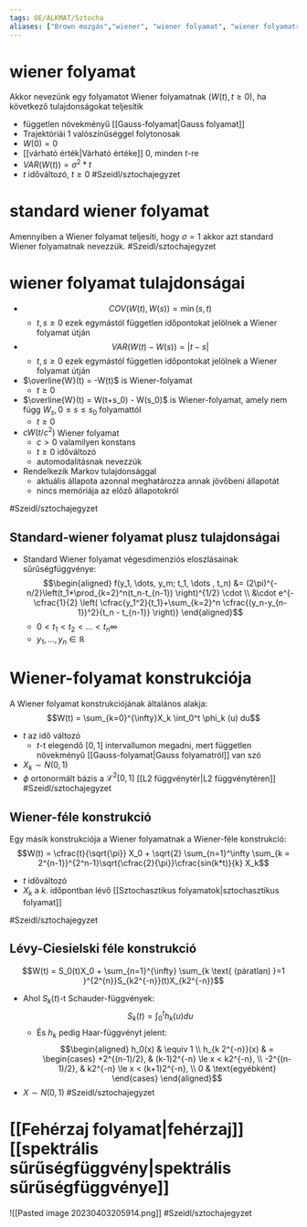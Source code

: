```yaml
---
tags: OE/ALKMAT/Sztocha 
aliases: ["Brown mozgás","wiener", "wiener folyamat", "wiener folyamatra"]
---
```

# wiener folyamat
Akkor nevezünk egy folyamatot Wiener folyamatnak ($W(t), t\ge 0$), ha következő tulajdonságokat teljesítik
- független növekményű [[Gauss-folyamat|Gauss folyamat]]
- Trajektóriái 1 valószínűséggel folytonosak
- $W(0) = 0$
- [[várható érték|Várható értéke]] 0, minden $t$-re
- $VAR(W(t)) = \sigma^2 * t$
- $t$ időváltozó, $t \ge 0$
#Szeidl/sztochajegyzet 
# standard wiener folyamat
Amennyiben a Wiener folyamat teljesíti, hogy $\sigma = 1$ akkor azt standard Wiener folyamatnak nevezzük.
#Szeidl/sztochajegyzet

# wiener folyamat tulajdonságai
- $$COV(W(t), W(s)) = \min(s,t)$$
	- $t,s \ge 0$ ezek egymástól független időpontokat jelölnek a Wiener folyamat útján
- $$VAR(W(t)-W(s))=|t-s|$$
	- $t,s \ge 0$ ezek egymástól független időpontokat jelölnek a Wiener folyamat útján
- $\overline{W}(t) = -W(t)$ is Wiener-folyamat
	- $t \ge 0$
- $\overline{W}(t) = W(t+s_0) - W(s_0)$ is Wiener-folyamat, amely nem függ $W_s, 0 \le s \le s_0$ folyamattól
	- $t \ge 0$
- $cW(t/c^2)$ Wiener folyamat
	- $c > 0$ valamilyen konstans
	- $t \ge 0$ időváltozó
	- automodalitásnak nevezzük
- Rendelkezik Markov tulajdonsággal
	- aktuális állapota azonnal meghatározza annak jövőbeni állapotát
	- nincs memóriája az előző állapotokról

#Szeidl/sztochajegyzet 
## Standard-wiener folyamat plusz tulajdonságai
- Standard Wiener folyamat végesdimenziós eloszlásainak sűrűségfüggvénye: $$\begin{aligned}
f(y_1, \dots, y_m; t_1, \dots , t_n) &= (2\pi)^{-n/2}\left(t_1*\prod_{k=2}^n(t_n-t_{n-1}) \right)^{1/2} \cdot \\
&\cdot e^{-\cfrac{1}{2} \left( \cfrac{y_1^2}{t_1}+\sum_{k=2}^n \cfrac{(y_n-y_{n-1})^2}{t_n - t_{n-1}} \right)}
\end{aligned}$$
	- $0 < t_1 < t_2 < \dots < t_n \infty$
	- $y_1, \dots, y_n \in \mathbb{R}$ 

# Wiener-folyamat konstrukciója
A Wiener folyamat konstrukciójának általános alakja:
$$W(t) = \sum_{k=0}^{\infty}X_k \int_0^t \phi_k (u) du$$
- $t$ az idő változó
	- $t$-t elegendő $[0,1]$ intervallumon megadni, mert független növekményű [[Gauss-folyamat|Gauss folyamatról]] van szó 
- $X_k \sim N(0,1)$
- $\phi$ ortonormált bázis a $\mathcal{L}^2[0,1]$ [[L2 függvénytér|L2 függvénytéren]]
#Szeidl/sztochajegyzet 
## Wiener-féle konstrukció
Egy másik konstrukciója a Wiener folyamatnak a Wiener-féle konstrukció:
$$W(t) = \cfrac{t}{\sqrt{\pi}} X_0 + \sqrt{2} \sum_{n=1}^\infty \sum_{k = 2^{n-1}}^{2^n-1}\sqrt{\cfrac{2}{\pi}}\cfrac{sin(k*t)}{k} X_k$$
- $t$ időváltozó
- $X_k$ a $k.$ időpontban lévő [[Sztochasztikus folyamatok|sztochasztikus folyamat]]

#Szeidl/sztochajegyzet 
## Lévy-Ciesielski féle konstrukció
$$W(t) = S_0(t)X_0 + \sum_{n=1}^{\infty} \sum_{k \text{ (páratlan) }=1 }^{2^{n}}S_{k2^{-n}}(t)X_{k2^{-n}}$$
- Ahol $S_k(t)$-t Schauder-függvények: $$S_k(t) = \int_{0}^t h_k(u)du$$
	- És $h_k$ pedig Haar-függvényt jelent: $$\begin{aligned}
	 h_0(x) & \equiv 1 \\
	 h_{k 2^{-n}}(x) & = \begin{cases}
		 +2^{(n-1)/2}, & (k-1)2^{-n} \le x < k2^{-n}, \\
		 -2^{(n-1)/2}, & k2^{-n} \le x < (k+1)2^{-n}, \\
		 0 & \text{egyébként}
	 \end{cases}
 \end{aligned}$$
- $X \sim N(0,1)$
#Szeidl/sztochajegyzet 

# [[Fehérzaj folyamat|fehérzaj]] [[spektrális sűrűségfüggvény|spektrális sűrűségfüggvénye]]
![[Pasted image 20230403205914.png]]
#Szeidl/sztochajegyzet 